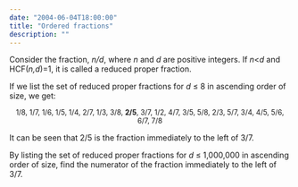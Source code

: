 ```yaml
---
date: "2004-06-04T18:00:00"
title: "Ordered fractions"
description: ""
---
```


<p>Consider the fraction, <i>n/d</i>, where <i>n</i> and <i>d</i> are positive integers. If <i>n</i>&lt;<i>d</i> and HCF(<i>n,d</i>)=1, it is called a reduced proper fraction.</p>
<p>If we list the set of reduced proper fractions for <i>d</i> ≤ 8 in ascending order of size, we get:</p>
<p style="text-align:center;font-size:90%;">1/8, 1/7, 1/6, 1/5, 1/4, 2/7, 1/3, 3/8, <b>2/5</b>, 3/7, 1/2, 4/7, 3/5, 5/8, 2/3, 5/7, 3/4, 4/5, 5/6, 6/7, 7/8</p>
<p>It can be seen that 2/5 is the fraction immediately to the left of 3/7.</p>
<p>By listing the set of reduced proper fractions for <i>d</i> ≤ 1,000,000 in ascending order of size, find the numerator of the fraction immediately to the left of 3/7.</p>

